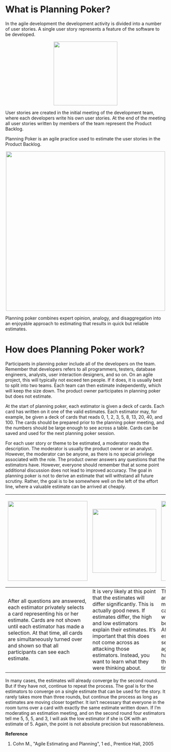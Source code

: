 

# What is Planning Poker? #

In the agile development the development activity is divided into a number of user stories. A single user story represents a feature of the software to be developed.

<p align='center'><img src='http://econference-planning-poker-plugin.googlecode.com/svn/wiki/img/user_story_card.jpg' width='200px' /></p>

User stories are created in the initial meeting of the development team, where each developers write his own user stories.
At the end of the meeting all user stories written by members of the team represent the Product Backlog.

Planning Poker is an agile practice used to estimate the user stories in the Product Backlog.

<p align='center'><img src='http://econference-planning-poker-plugin.googlecode.com/svn/wiki/img/PP_start.png' width='500px' /></p>

Planning poker combines expert opinion, analogy, and disaggregation into an enjoyable approach to estimating that results in quick but reliable estimates.

# How does Planning Poker work? #

Participants in planning poker include all of the developers on the team. Remember that developers refers to all programmers, testers, database engineers, analysts, user interaction designers, and so on. On an agile project, this will typically not exceed ten people. If it does, it is usually best to split into two teams. Each team can then estimate independently, which will keep the size down. The product owner participates in planning poker but does not estimate.

At the start of planning poker, each estimator is given a deck of cards. Each card has written on it one of the valid estimates. Each estimator may, for example, be given a deck of cards that reads 0, 1, 2, 3, 5, 8, 13, 20, 40, and 100. The cards should be prepared prior to the planning poker meeting, and the numbers should be large enough to see across a table. Cards can be saved and used for the next planning poker session.

For each user story or theme to be estimated, a moderator reads the description. The moderator is usually the product owner or an analyst. However, the moderator can be anyone, as there is no special privilege associated with the role. The product owner answers any questions that the estimators have. However, everyone should remember that at some point additional discussion does not lead to improved accuracy. The goal in planning poker is not to derive an estimate that will withstand all future scrutiny. Rather, the goal is to be somewhere well on the left of the effort line, where a valuable estimate can be arrived at cheaply.


| <p align='center'><img src='http://econference-planning-poker-plugin.googlecode.com/svn/wiki/img/PP_2.png' width='250px' /></p> | <p align='center'><img src='http://econference-planning-poker-plugin.googlecode.com/svn/wiki/img/PP_3.png' width='200px' /></p> |  <p align='center'><img src='http://econference-planning-poker-plugin.googlecode.com/svn/wiki/img/PP_4.png' width='250px' /></p> |
|:--------------------------------------------------------------------------------------------------------------------------------|:--------------------------------------------------------------------------------------------------------------------------------|:---------------------------------------------------------------------------------------------------------------------------------|
| After all questions are answered, each estimator privately selects a card representing his or her estimate. Cards are not shown until each estimator has made a selection. At that time, all cards are simultaneously turned over and shown so that all participants can see each estimate. | It is very likely at this point that the estimates will differ significantly. This is actually good news. If estimates differ, the high and low estimators explain their estimates. It’s important that this does not come across as attacking those estimators. Instead, you want to learn what they were thinking about. |  The group can discuss the story and their estimates for a few more minutes. The moderator can take any notes she thinks will be helpful when this story is being programmed and tested. After the discussion, each estimator re-estimates by selecting a card. Cards are once again kept private until everyone has estimated, at which point they are turned over at the same time.|

In many cases, the estimates will already converge by the second round. But if they have not, continue to repeat the process. The goal is for the estimators to converge on a single estimate that can be used for the story. It rarely takes more than three rounds, but continue the process as long as estimates are moving closer together. It isn’t necessary that everyone in the room turns over a card with exactly the same estimate written down. If I’m moderating an estimation meeting, and on the second round four estimators tell me 5, 5, 5, and 3, I will ask the low estimator if she is OK with an estimate of 5. Again, the point is not absolute precision but reasonableness.


**Reference**
  1. Cohn M., "Agile Estimating and Planning", 1 ed., Prentice Hall, 2005